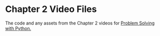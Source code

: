 # Chapter 2 Video Files
The code and any assets from the Chapter 2 videos for <a href = "https://www.barnesandnoble.com/w/problem-solving-with-python-margaret-stone-burke/1129539414?ean=9798986151311" target = "_blank">Problem Solving with Python.</a>
